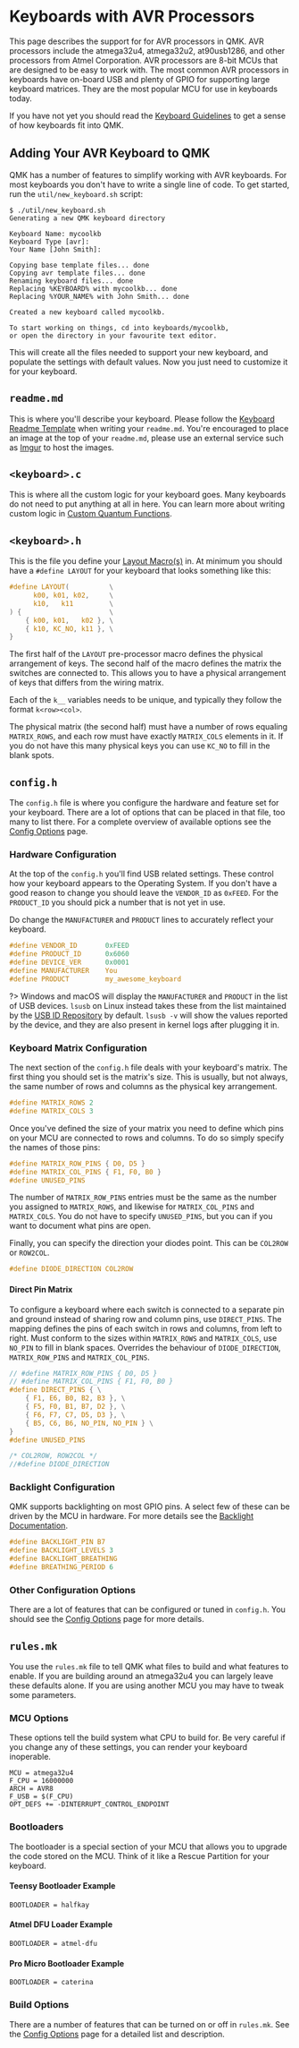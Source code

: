 # Keyboards with AVR Processors

This page describes the support for for AVR processors in QMK. AVR processors include the atmega32u4, atmega32u2, at90usb1286, and other processors from Atmel Corporation. AVR processors are 8-bit MCUs that are designed to be easy to work with. The most common AVR processors in keyboards have on-board USB and plenty of GPIO for supporting large keyboard matrices. They are the most popular MCU for use in keyboards today.

If you have not yet you should read the [Keyboard Guidelines](hardware_keyboard_guidelines.md) to get a sense of how keyboards fit into QMK.

## Adding Your AVR Keyboard to QMK

QMK has a number of features to simplify working with AVR keyboards. For most keyboards you don't have to write a single line of code. To get started, run the `util/new_keyboard.sh` script:

```
$ ./util/new_keyboard.sh
Generating a new QMK keyboard directory

Keyboard Name: mycoolkb
Keyboard Type [avr]: 
Your Name [John Smith]: 

Copying base template files... done
Copying avr template files... done
Renaming keyboard files... done
Replacing %KEYBOARD% with mycoolkb... done
Replacing %YOUR_NAME% with John Smith... done

Created a new keyboard called mycoolkb.

To start working on things, cd into keyboards/mycoolkb,
or open the directory in your favourite text editor.
```

This will create all the files needed to support your new keyboard, and populate the settings with default values. Now you just need to customize it for your keyboard.

## `readme.md`

This is where you'll describe your keyboard. Please follow the [Keyboard Readme Template](documentation_templates.md#keyboard-readmemd-template) when writing your `readme.md`. You're encouraged to place an image at the top of your `readme.md`, please use an external service such as [Imgur](http://imgur.com) to host the images.

## `<keyboard>.c`

This is where all the custom logic for your keyboard goes. Many keyboards do not need to put anything at all in here. You can learn more about writing custom logic in [Custom Quantum Functions](custom_quantum_functions.md).

## `<keyboard>.h`

This is the file you define your [Layout Macro(s)](feature_layouts.md) in. At minimum you should have a `#define LAYOUT` for your keyboard that looks something like this:

```c
#define LAYOUT(          \
      k00, k01, k02,     \
      k10,   k11         \
) {                      \
    { k00, k01,   k02 }, \
    { k10, KC_NO, k11 }, \
}
```

The first half of the `LAYOUT` pre-processor macro defines the physical arrangement of keys. The second half of the macro defines the matrix the switches are connected to. This allows you to have a physical arrangement of keys that differs from the wiring matrix.

Each of the `k__` variables needs to be unique, and typically they follow the format `k<row><col>`.

The physical matrix (the second half) must have a number of rows equaling `MATRIX_ROWS`, and each row must have exactly `MATRIX_COLS` elements in it. If you do not have this many physical keys you can use `KC_NO` to fill in the blank spots.

## `config.h`

The `config.h` file is where you configure the hardware and feature set for your keyboard. There are a lot of options that can be placed in that file, too many to list there. For a complete overview of available options see the [Config Options](config_options.md) page.

### Hardware Configuration


At the top of the `config.h` you'll find USB related settings. These control how your keyboard appears to the Operating System. If you don't have a good reason to change you should leave the `VENDOR_ID` as `0xFEED`. For the `PRODUCT_ID` you should pick a number that is not yet in use.

Do change the `MANUFACTURER` and `PRODUCT` lines to accurately reflect your keyboard.

```c
#define VENDOR_ID       0xFEED
#define PRODUCT_ID      0x6060
#define DEVICE_VER      0x0001
#define MANUFACTURER    You
#define PRODUCT         my_awesome_keyboard
```

?> Windows and macOS will display the `MANUFACTURER` and `PRODUCT` in the list of USB devices. `lsusb` on Linux instead takes these from the list maintained by the [USB ID Repository](http://www.linux-usb.org/usb-ids.html) by default. `lsusb -v` will show the values reported by the device, and they are also present in kernel logs after plugging it in.

### Keyboard Matrix Configuration

The next section of the `config.h` file deals with your keyboard's matrix. The first thing you should set is the matrix's size. This is usually, but not always, the same number of rows and columns as the physical key arrangement.

```c
#define MATRIX_ROWS 2
#define MATRIX_COLS 3
```

Once you've defined the size of your matrix you need to define which pins on your MCU are connected to rows and columns. To do so simply specify the names of those pins:

```c
#define MATRIX_ROW_PINS { D0, D5 }
#define MATRIX_COL_PINS { F1, F0, B0 }
#define UNUSED_PINS
```

The number of `MATRIX_ROW_PINS` entries must be the same as the number you assigned to `MATRIX_ROWS`, and likewise for `MATRIX_COL_PINS` and `MATRIX_COLS`. You do not have to specify `UNUSED_PINS`, but you can if you want to document what pins are open.

Finally, you can specify the direction your diodes point. This can be `COL2ROW` or `ROW2COL`.

```c
#define DIODE_DIRECTION COL2ROW
```

#### Direct Pin Matrix
To configure a keyboard where each switch is connected to a separate pin and ground instead of sharing row and column pins, use `DIRECT_PINS`. The mapping defines the pins of each switch in rows and columns, from left to right. Must conform to the sizes within `MATRIX_ROWS` and `MATRIX_COLS`, use `NO_PIN` to fill in blank spaces. Overrides the behaviour of `DIODE_DIRECTION`, `MATRIX_ROW_PINS` and `MATRIX_COL_PINS`.

```c
// #define MATRIX_ROW_PINS { D0, D5 }
// #define MATRIX_COL_PINS { F1, F0, B0 }
#define DIRECT_PINS { \
    { F1, E6, B0, B2, B3 }, \
    { F5, F0, B1, B7, D2 }, \
    { F6, F7, C7, D5, D3 }, \
    { B5, C6, B6, NO_PIN, NO_PIN } \
}
#define UNUSED_PINS

/* COL2ROW, ROW2COL */
//#define DIODE_DIRECTION
```

### Backlight Configuration

QMK supports backlighting on most GPIO pins. A select few of these can be driven by the MCU in hardware. For more details see the [Backlight Documentation](feature_backlight.md).

```c
#define BACKLIGHT_PIN B7
#define BACKLIGHT_LEVELS 3
#define BACKLIGHT_BREATHING
#define BREATHING_PERIOD 6
```

### Other Configuration Options

There are a lot of features that can be configured or tuned in `config.h`. You should see the [Config Options](config_options.md) page for more details.

## `rules.mk`

You use the `rules.mk` file to tell QMK what files to build and what features to enable. If you are building around an atmega32u4 you can largely leave these defaults alone. If you are using another MCU you may have to tweak some parameters.

### MCU Options

These options tell the build system what CPU to build for. Be very careful if you change any of these settings, you can render your keyboard inoperable.

```make
MCU = atmega32u4
F_CPU = 16000000
ARCH = AVR8
F_USB = $(F_CPU)
OPT_DEFS += -DINTERRUPT_CONTROL_ENDPOINT
```

### Bootloaders

The bootloader is a special section of your MCU that allows you to upgrade the code stored on the MCU. Think of it like a Rescue Partition for your keyboard. 

#### Teensy Bootloader Example

```make
BOOTLOADER = halfkay
```

#### Atmel DFU Loader Example

```make
BOOTLOADER = atmel-dfu
```

#### Pro Micro Bootloader Example

```make
BOOTLOADER = caterina
```

### Build Options

There are a number of features that can be turned on or off in `rules.mk`. See the [Config Options](config_options.md#feature-options) page for a detailed list and description.
